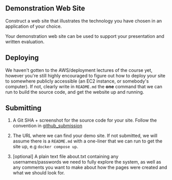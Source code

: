 ## Demonstration Web Site

Construct a web site that illustrates the technology you have chosen in an application of your choice.

Your demonstration web site can be used to support your presentation and written evaluation.

## Deploying

We haven't gotten to the AWS/deployment lectures of the course yet, however you're still highly encouraged to figure out how to deploy your site to somewhere publicly accessible (an EC2 instance, or somebody's computer). If not, clearly write in `README.md` the **one** command that we can run to build the source code, and get the website up and running.

## Submitting

1. A Git SHA + screenshot for the source code for your site. Follow the convention in [github_submission](../github_submission.mdgithub_submission.md)

2. The URL where we can find your demo site. If not submitted, we will assume there is a `README.md` with a one-liner that we can run to get the site up, e.g `docker compose up`.

3. [optional] A plain text file about.txt containing any usernames/passwords we need to fully explore the system, as well as any comments you want to make about how the pages were created and what we should look for.

